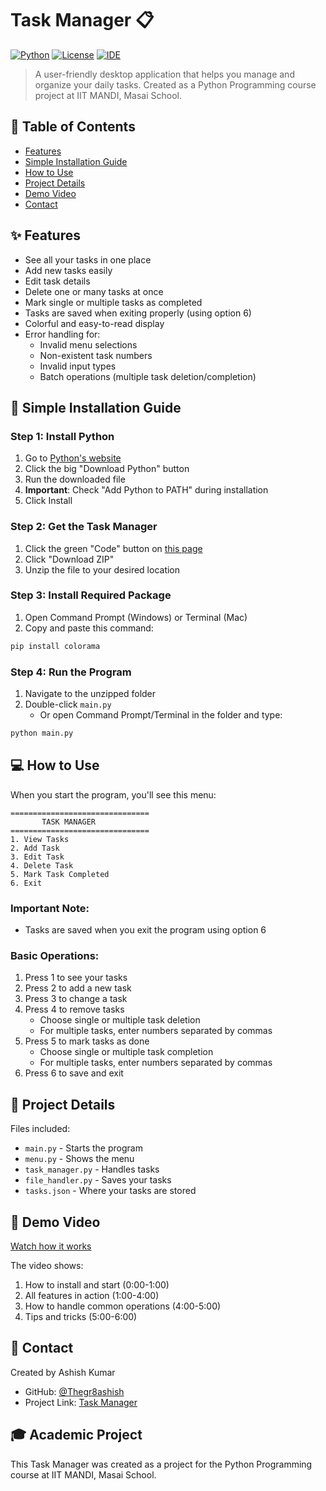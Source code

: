 # Task Manager 📋

[![Python](https://img.shields.io/badge/Python-3.x-blue.svg)](https://www.python.org/downloads/)
[![License](https://img.shields.io/badge/License-MIT-yellow.svg)](https://opensource.org/licenses/MIT)
[![IDE](https://img.shields.io/badge/VSCode-1.84+-blue.svg)](https://code.visualstudio.com/)

> A user-friendly desktop application that helps you manage and organize your daily tasks. Created as a Python Programming course project at IIT MANDI, Masai School.

## 📑 Table of Contents
- [Features](#-features)
- [Simple Installation Guide](#-simple-installation-guide)
- [How to Use](#-how-to-use)
- [Project Details](#-project-details)
- [Demo Video](#-demo-video)
- [Contact](#-contact)

## ✨ Features

- See all your tasks in one place
- Add new tasks easily
- Edit task details
- Delete one or many tasks at once
- Mark single or multiple tasks as completed
- Tasks are saved when exiting properly (using option 6)
- Colorful and easy-to-read display
- Error handling for:
  - Invalid menu selections
  - Non-existent task numbers
  - Invalid input types
  - Batch operations (multiple task deletion/completion)

## 🚀 Simple Installation Guide

### Step 1: Install Python
1. Go to [Python's website](https://www.python.org/downloads/)
2. Click the big "Download Python" button
3. Run the downloaded file
4. **Important**: Check "Add Python to PATH" during installation
5. Click Install

### Step 2: Get the Task Manager
1. Click the green "Code" button on [this page](https://github.com/Thegr8ashish/Task-Manager)
2. Click "Download ZIP"
3. Unzip the file to your desired location

### Step 3: Install Required Package
1. Open Command Prompt (Windows) or Terminal (Mac)
2. Copy and paste this command:
```bash
pip install colorama
```

### Step 4: Run the Program
1. Navigate to the unzipped folder
2. Double-click `main.py`
   - Or open Command Prompt/Terminal in the folder and type:
```bash
python main.py
```

## 💻 How to Use

When you start the program, you'll see this menu:
```
===============================
       TASK MANAGER
===============================
1. View Tasks
2. Add Task
3. Edit Task
4. Delete Task
5. Mark Task Completed
6. Exit
```

### Important Note:
- Tasks are saved when you exit the program using option 6

### Basic Operations:
1. Press 1 to see your tasks
2. Press 2 to add a new task
3. Press 3 to change a task
4. Press 4 to remove tasks
   - Choose single or multiple task deletion
   - For multiple tasks, enter numbers separated by commas
5. Press 5 to mark tasks as done
   - Choose single or multiple task completion
   - For multiple tasks, enter numbers separated by commas
6. Press 6 to save and exit

## 📁 Project Details

Files included:
- `main.py` - Starts the program
- `menu.py` - Shows the menu
- `task_manager.py` - Handles tasks
- `file_handler.py` - Saves your tasks
- `tasks.json` - Where your tasks are stored

## 🎥 Demo Video

[Watch how it works](your-video-link-here)

The video shows:
1. How to install and start (0:00-1:00)
2. All features in action (1:00-4:00)
3. How to handle common operations (4:00-5:00)
4. Tips and tricks (5:00-6:00)

## 📧 Contact

Created by Ashish Kumar 
- GitHub: [@Thegr8ashish](https://github.com/Thegr8ashish)
- Project Link: [Task Manager](https://github.com/Thegr8ashish/Task-Manager)

## 🎓 Academic Project
This Task Manager was created as a project for the Python Programming course at IIT MANDI, Masai School.
